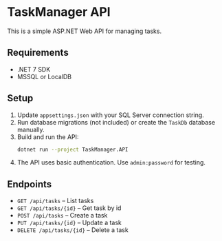 # TaskManager API

This is a simple ASP.NET Web API for managing tasks.

## Requirements
- .NET 7 SDK
- MSSQL or LocalDB

## Setup
1. Update `appsettings.json` with your SQL Server connection string.
2. Run database migrations (not included) or create the `TaskDb` database manually.
3. Build and run the API:
   ```bash
   dotnet run --project TaskManager.API
   ```
4. The API uses basic authentication. Use `admin:password` for testing.

## Endpoints
- `GET /api/tasks` – List tasks
- `GET /api/tasks/{id}` – Get task by id
- `POST /api/tasks` – Create a task
- `PUT /api/tasks/{id}` – Update a task
- `DELETE /api/tasks/{id}` – Delete a task
